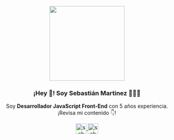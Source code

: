 <p align="center" width="300">
   <img align="center" width="200" src="https://sebamar.site/static/08e51102c8276784055fa62f6eb27508/cddad/sebastian-martinez.webp" />
   <h3 align="center">¡Hey 👋! Soy Sebastián Martinez 👨🏻‍💻</h3>
</p>

<p align="center">Soy <strong>Desarrollador JavaScript Front-End</strong> con 5 años experiencia.<br />¡Revisa mi contenido 👇!</p>
<p align="center">
  <a href="https://instagram.com/sebamar88" target="blank">
    <img align="center" src="https://cdn.jsdelivr.net/npm/simple-icons@3.0.1/icons/instagram.svg" alt="sebamar88" height="28px" width="28px" />
  </a>
  <a href="https://twitter.com/sebamar88" target="blank">
    <img align="center" src="https://cdn.jsdelivr.net/npm/simple-icons@3.0.1/icons/twitter.svg" alt="sebamar88" height="28px" width="28px" />
  </a>
</p>




